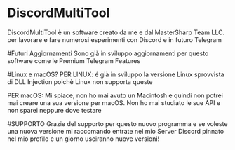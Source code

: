 # DiscordMultiTool
DiscordMultiTool è un software creato da me e dal MasterSharp Team LLC. per lavorare e fare numerosi esperimenti con Discord e in futuro Telegram

#Futuri Aggiornamenti
Sono già in sviluppo aggiornamenti per questo software come le Premium Telegram Features

#Linux e macOS?
PER LINUX: é già in sviluppo la versione Linux sprovvista di DLL Injection poichè Linux non supporta queste

PER macOS: Mi spiace, non ho mai avuto un Macintosh e quindi non potrei mai creare una sua versione per macOS. Non ho mai studiato le sue API e non sparei neppure dove testare

#SUPPORTO
Grazie del supporto per questo nuovo programma e se voleste una nuova versione mi raccomando entrate nel mio Server Discord pinnato nel mio profilo e un giorno usciranno nuove versioni!
